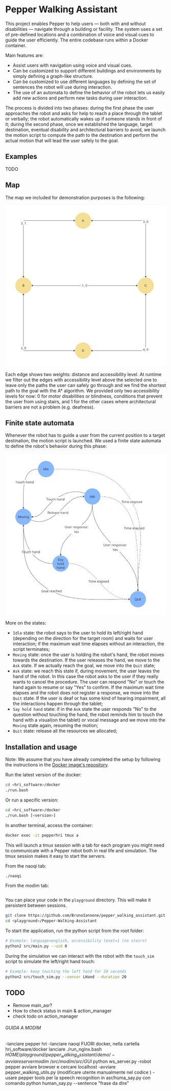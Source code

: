 # Pepper Walking Assistant

This project enables Pepper to help users — both with and without disabilities — navigate through a building or facility. The system uses a set of pre-defined locations and a combination of voice and visual cues to guide the user efficiently. The entire codebase runs within a Docker container. 

Main features are:
- Assist users with navigation using voice and visual cues.
- Can be customized to support different buildings and environments by simply defining a graph-like structure.
- Can be customized to use different languages by defining the set of sentences the robot will use during interaction.
- The use of an automata to define the behavior of the robot lets us easily add new actions and perform new tasks during user interaction.

The process is divided into two phases: during the first phase the user approaches the robot and asks for help to reach a place through the tablet or verbally; the robot automatically wakes up if someone stands in front of it; during the second phase, once we established the language, target destination, eventual disability and architectural barriers to avoid, we launch the motion script to compute the path to the destination and perform the actual motion that will lead the user safely to the goal.

## Examples

TODO

## Map

The map we included for demonstration purposes is the following:

![Map](media/map.jpg)

Each edge shows two weights: distance and accessibility level. At runtime we filter out the edges with accessibility level above the selected one to leave only the paths the user can safely go through and we find the shortest path to the goal with the A* algorithm.
We provided only two accessibility levels for now: 0 for motor disabilities or blindness, conditions that prevent the user from using stairs, and 1 for the other cases where architectural barriers are not a problem (e.g. deafness).

## Finite state automata

Whenever the robot has to guide a user from the current position to a target destination, the motion script is launched.
We used a finite state automata to define the robot's behavior during this phase:

![Finite state automata](media/automata.jpg)

More on the states:
- `Idle` state: the robot says to the user to hold its left/right hand (depending on the direction for the target room) and waits for user interaction; if the maximum wait time elapses without an interaction, the script terminates;
- `Moving` state: once the user is holding the robot's hand, the robot moves towards the destination. If the user releases the hand, we move to the `Ask` state. If we actually reach the goal, we move into the `Quit` state;
- `Ask` state: we reach this state if, during movement, the user leaves the hand of the robot. In this case the robot asks to the user if they really wants to cancel the procedure. The user can respond "No" or touch the hand again to resume or say "Yes" to confirm. If the maximum wait time elapses and the robot does not register a response, we move into the `Quit` state. If the user is deaf or has some kind of hearing impairment, all the interactions happen through the tablet;
- `Say hold hand` state: if in the `Ask` state the user responds "No" to the question without touching the hand, the robot reminds him to touch the hand with a visual(on the tablet) or vocal message and we move into the `Moving` state again, resuming the motion;  
- `Quit` state: release all the resources we allocated; 

## Installation and usage

Note: We assume that you have already completed the setup by following the instructions in the [Docker image's repository](https://bitbucket.org/iocchi/hri_software/src/7ee6a9cdb3c3d3ebf437b52c2f1ab42050aa829e/docker/).

<!--
Show all the containers:

```bash
docker ps -a
```
-->

Run the latest version of the docker:

```bash
cd <hri_software>/docker
./run.bash
```

Or run a specific version:

```bash
cd <hri_software>/docker
./run.bash [<version>]
```

In another terminal, access the container:

```bash
docker exec -it pepperhri tmux a
```

This will launch a tmux session with a tab for each program you might need to communicate with a Pepper robot both in real life and simulation.
The tmux session makes it easy to start the servers.

From the naoqi tab:
```bash
./naoqi
```

From the modim tab:
```bash

```

You can place your code in the `playground` directory. This will make it persistent between sessions.

```bash
git clone https://github.com/BrunoIannone/pepper_walking_assistant.git <playground>/Pepper-Walking-Assistant
cd <playground>/Pepper-Walking-Assistant
```

To start the application, run the python script from the root folder:

```bash
# Example: language=english, accessibility level=1 (no stairs)
python2 src/main.py --uid 0
```

During the simulation we can interact with the robot with the `touch_sim` script to simulate the left/right hand touch:

```bash
# Example: keep touching the left hand for 20 seconds
python2 src/touch_sim.py --sensor LHand --duration 20
```


## TODO
- Remove main_asr?
- How to check status in main & action_manager
- check todo on action_manager



###### GUIDA A MODIM ########
-lanciare pepper hri
-lanciare naoqi
FUORI docker, nella cartella hri_software/docker lanciare ./run_nginx.bash $HOME/playground/pepper_walking_assistant/demo/
-avviare server modim  ~/src/modim/src/GUI$ python ws_server.py -robot pepper
avviare browser e cercare localhost
-avviare pepper_walking_utils.py (modificare utente manualmente nel codice )
-usare pepper tools per la speech recognition in asr/huma_say.py con comando python human_say.py --sentence "frase da dire" 
